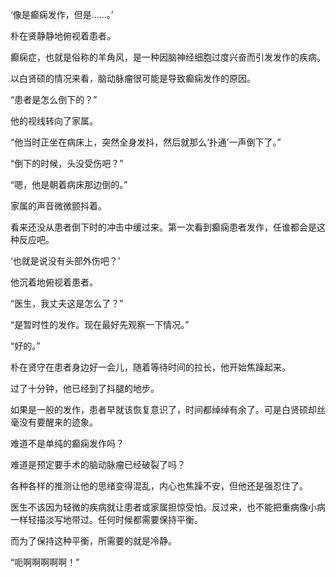 ‘像是癫痫发作，但是……。’

朴在贤静静地俯视着患者。

癫痫症，也就是俗称的羊角风，是一种因脑神经细胞过度兴奋而引发发作的疾病。

以白贤硕的情况来看，脑动脉瘤很可能是导致癫痫发作的原因。

“患者是怎么倒下的？”

他的视线转向了家属。

“他当时正坐在病床上，突然全身发抖，然后就那么‘扑通’一声倒下了。”

“倒下的时候，头没受伤吧？”

“嗯，他是朝着病床那边倒的。”

家属的声音微微颤抖着。

看来还没从患者倒下时的冲击中缓过来。第一次看到癫痫患者发作，任谁都会是这种反应吧。

‘也就是说没有头部外伤吧？’

他沉着地俯视着患者。

“医生，我丈夫这是怎么了？”

“是暂时性的发作。现在最好先观察一下情况。”

“好的。”

朴在贤守在患者身边好一会儿，随着等待时间的拉长，他开始焦躁起来。

过了十分钟，他已经到了抖腿的地步。

如果是一般的发作，患者早就该恢复意识了，时间都绰绰有余了。可是白贤硕却丝毫没有要醒来的迹象。

难道不是单纯的癫痫发作吗？

难道是预定要手术的脑动脉瘤已经破裂了吗？

各种各样的推测让他的思绪变得混乱，内心也焦躁不安，但他还是强忍住了。

医生不该因为轻微的疾病就让患者或家属担惊受怕。反过来，也不能把重病像小病一样轻描淡写地带过。任何时候都需要保持平衡。

而为了保持这种平衡，所需要的就是冷静。

“呃啊啊啊啊啊！”